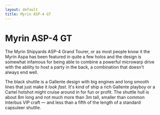 ```yaml
---
layout: default
title: Myrin ASP-4 GT
---
```


# Myrin ASP-4 GT #

The Myrin Shipyards ASP-4 Grand Tourer, or as most people know it the Myrin Aspa has been featured in quite a few holos and the design is somewhat infamous for being able to combine a powerful microwarp drive with the ability to host a party in the back, a combination that doesn't always end well.

The black shuttle is a Gallente design with big engines and long smooth lines that just make it _look fast_. It's kind of ship a rich Gallente playboy or a Cartel hotshot might cruise around in for fun or profit. The shuttle hull is about 8m long and not much more than 3m tall, smaller than common Interbus VIP craft — and less than a fifth of the length of a standard capsuleer shuttle.
